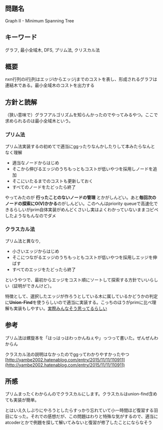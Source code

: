 ## 問題名
Graph II - Minimum Spanning Tree

## キーワード
グラフ, 最小全域木, DFS, プリム法, クリスカル法

## 概要
nxn行列のi行j列はエッジiからエッジjまでのコストを表し、形成されるグラフは連結木である。最小全域木のコストを出力する

## 方針と読解
（狭い意味で）グラフアルゴリズムを知らんかったのでやってみるやつ。ここで求められるのは最小全域木という。
### プリム法
プリム法実装するの初めてで適当にggったりなんかしたりして本みたらなんとなく理解

- 適当なノードからはじめ
- そこから伸びるエッジのうちもっともコストが低いやつを採用しノードを追加
- そこにいたるまでのコストも更新しておく
- すべてのノードをたどったら終了

やってみたのが **行ったことのないノードの管理** とかがしんどい。あと**毎回次のノードの探索にO(V)かかる**のがしんどい。このへんはpriority queueで高速化できるらしいがprim自体実装がめんどくさいし実はよくわかっていないままコピペしたようなもんなのでダメ

### クラスカル法
プリム法と異なり,
- 小さいエッジからはじめ
- そこにつながるエッジのうちもっともコストが低いやつを採用しエッジを伸ばす
- すべてのエッジをたどったら終了

というやつで、最初からエッジをコスト順にソートして探索する方針でいいらしい（証明ができんけど）。

特徴として、選択したエッジが作ろうとしている木に属しているかどうかの判定に**Union-Find**を使うらしいので適当に実装する。こっちのほうがprimに比べ理解も実装もしやすい。[実際みんなそう思ってるらしい](https://togetter.com/li/776049)

## 参考
プリム法は螺旋本を「はっはっはわっかんねぇや」っつって書いた。ぜんぜんわからん

クラスカル法の説明はなかったのでggってわかりやすかったやつ
[http://yambe2002.hatenablog.com/entry/2015/11/11/110911](http://yambe2002.hatenablog.com/entry/2015/11/11/110911)

## 所感
プリムまったくわからんのでクラスカルにします。クラスカルはunion-find含めても実装が簡単。

とはいえ久しぶりにやろうとしたらすっかり忘れていて小一時間ほど復習する羽目になった。それでの感想だが、この問題はわりと特殊な気がするので、適当にatcoderとかで例題を探して解いてみないと復習が修了したことにならなそう